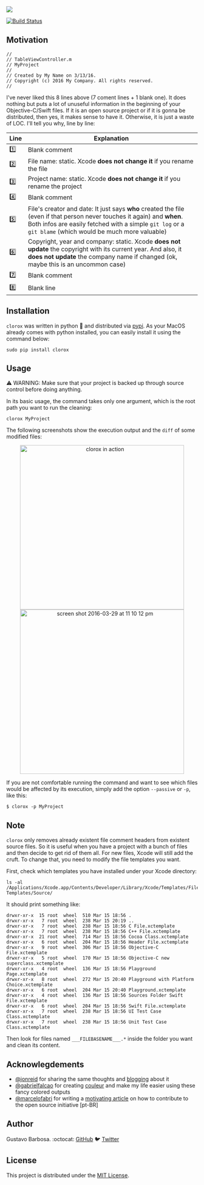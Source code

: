 <img src="https://cloud.githubusercontent.com/assets/235208/14230584/449b1f4e-f92c-11e5-8075-9c7fe628eb28.png"/>

[![Build Status](https://travis-ci.org/barbosa/clorox.svg?branch=master)](https://travis-ci.org/barbosa/clorox)

## Motivation

```objc
//
// TableViewController.m
// MyProject
//
// Created by My Name on 3/13/16.
// Copyright (c) 2016 My Company. All rights reserved.
//
```

I've never liked this 8 lines above (7 coment lines + 1 blank one). It does nothing but puts a lot of unuseful information in the beginning of your Objective-C/Swift files. If it is an open source project or if it is gonna be distributed, then yes, it makes sense to have it. Otherwise, it is just a waste of LOC. I'll tell you why, line by line:

Line      |    Explanation
----------|----------------
:one:     | Blank comment
:two:     | File name: static. Xcode **does not change it** if you rename the file
:three:   | Project name: static. Xcode **does not change it** if you rename the project
:four:    | Blank comment
:five:    | File's creator and date: It just says **who** created the file (even if that person never touches it again) and **when**. Both infos are easily fetched with a simple `git log` or a `git blame` (which would be much more valuable)
:six:     | Copyright, year and company: static. Xcode **does not update** the copyright with its current year. And also, it **does not update** the company name if changed (ok, maybe this is an uncommon case)
:seven:   | Blank comment
:eight:   | Blank line


## Installation

`clorox` was written in python :snake: and distributed via [pypi](pypi.python.org). As your MacOS already comes with python installed, you can easily install it using the command below:

```
sudo pip install clorox
```

## Usage

:warning: WARNING: Make sure that your project is backed up through source control before doing anything.

In its basic usage, the command takes only one argument, which is the root path you want to run the cleaning:

```
clorox MyProject
```

The following screenshots show the execution output and the `diff` of some modified files:

<p align="center">
<img width="432" alt="clorox in action" src="https://cloud.githubusercontent.com/assets/235208/14130792/80017618-f603-11e5-8957-9897495c08b1.png">
<img width="432" alt="screen shot 2016-03-29 at 11 10 12 pm" src="https://cloud.githubusercontent.com/assets/235208/14130793/84385bd4-f603-11e5-83aa-ee335e5222e6.png">

</p>

If you are not comfortable running the command and want to see which files would be affected by its execution, simply add the option `--passive` or `-p`, like this:

```
$ clorox -p MyProject
```

## Note

`clorox` only removes already existent file comment headers from existent source files. So it is useful when you have a project with a bunch of files and then decide to get rid of them all. For new files, Xcode will still add the cruft. To change that, you need to modify the file templates you want.

First, check which templates you have installed under your Xcode directory:

```
ls -al /Applications/Xcode.app/Contents/Developer/Library/Xcode/Templates/File\ Templates/Source/
```

It should print something like:

```
drwxr-xr-x  15 root  wheel  510 Mar 15 18:56 .
drwxr-xr-x   7 root  wheel  238 Mar 15 20:19 ..
drwxr-xr-x   7 root  wheel  238 Mar 15 18:56 C File.xctemplate
drwxr-xr-x   7 root  wheel  238 Mar 15 18:56 C++ File.xctemplate
drwxr-xr-x  21 root  wheel  714 Mar 15 18:56 Cocoa Class.xctemplate
drwxr-xr-x   6 root  wheel  204 Mar 15 18:56 Header File.xctemplate
drwxr-xr-x   9 root  wheel  306 Mar 15 18:56 Objective-C File.xctemplate
drwxr-xr-x   5 root  wheel  170 Mar 15 18:56 Objective-C new superclass.xctemplate
drwxr-xr-x   4 root  wheel  136 Mar 15 18:56 Playground Page.xctemplate
drwxr-xr-x   8 root  wheel  272 Mar 15 20:40 Playground with Platform Choice.xctemplate
drwxr-xr-x   6 root  wheel  204 Mar 15 20:40 Playground.xctemplate
drwxr-xr-x   4 root  wheel  136 Mar 15 18:56 Sources Folder Swift File.xctemplate
drwxr-xr-x   6 root  wheel  204 Mar 15 18:56 Swift File.xctemplate
drwxr-xr-x   7 root  wheel  238 Mar 15 18:56 UI Test Case Class.xctemplate
drwxr-xr-x   7 root  wheel  238 Mar 15 18:56 Unit Test Case Class.xctemplate
```

Then look for files named `___FILEBASENAME___.*` inside the folder you want and clean its content.

## Acknowlegdements

- [@jonreid](https://github.com/jonreid) for sharing the same thoughts and [blogging](http://qualitycoding.org/template-code-clutter/) about it
- [@gabrielfalcao](https://github.com/gabrielfalcao) for creating [couleur](https://github.com/gabrielfalcao/couleur) and make my life easier using these fancy colored outputs
- [@marcelofabri](https://github.com/marcelofabri) for writing a [motivating article](http://equinocios.com/open-source/2016/03/01/o-mundo-e-mais-que-seu-umbigo/) on how to contribute to the open source initiative [pt-BR]

## Author

Gustavo Barbosa. :octocat: [GitHub](https://github.com/barbosa) :bird: [Twitter](https://twitter.com/gustavocsb)

## License

This project is distributed under the [MIT License](https://raw.githubusercontent.com/barbosa/clorox/master/LICENSE.txt).
